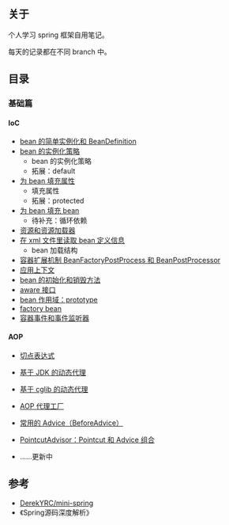 ## 关于

个人学习 spring 框架自用笔记。

每天的记录都在不同 branch 中。



## 目录



### 基础篇



#### IoC

* <a href=".\mini-spring-notes\bean-definition-registry.md">bean 的简单实例化和 BeanDefinition</a>
* <a href=".\mini-spring-notes\bean-instantiation-strategy.md">bean 的实例化策略</a>
    * bean 的实例化策略
    * 拓展：default
* <a href=".\mini-spring-notes\populate-bean-with-property-values.md">为 bean 填充属性</a>
    * 填充属性
    * 拓展：protected
* <a href=".\mini-spring-notes\populate-bean-with-bean.md">为 bean 填充 bean</a>
    * 待补充：循环依赖
* <a href=".\mini-spring-notes\resource-and-resource-loader.md">资源和资源加载器</a>
* <a href=".\mini-spring-notes\xml-file-define-bean.md">在 xml 文件里读取 bean 定义信息</a>
    * bean 加载结构
* <a href=".\mini-spring-notes\bean-factory-post-processor-and-bean-post-processor.md">容器扩展机制 BeanFactoryPostProcess 和 BeanPostProcessor</a>
* <a href=".\mini-spring-notes\application-context.md">应用上下文</a>
* <a href=".\mini-spring-notes\init-and-destory-method.md">bean 的初始化和销毁方法</a>
* <a href=".\mini-spring-notes\aware-interface.md">aware 接口</a>
* <a href=".\mini-spring-notes\prototype-bean.md">bean 作用域：prototype</a>
* <a href=".\mini-spring-notes\prototype-bean.md">factory bean</a>
* <a href=".\mini-spring-notes\event-and-event-listener.md">容器事件和事件监听器</a>



#### AOP

- <a href=".\mini-spring-notes\pointcut-expression.md">切点表达式</a>
- <a href=".\mini-spring-notes\jdk-dynamic-proxy.md">基于 JDK 的动态代理</a>

- <a href=".\mini-spring-notes\cglib-dynamic-proxy.md">基于 cglib 的动态代理</a>

- <a href=".\mini-spring-notes\proxy-factory.md">AOP 代理工厂</a>

- <a href=".\mini-spring-notes\common-advice.md">常用的 Advice（BeforeAdvice）</a>

- <a href=".\mini-spring-notes\pointcut-advisor.md">PointcutAdvisor：Pointcut 和 Advice 组合</a>






- ……更新中





## 参考

- [DerekYRC/mini-spring](https://github.com/DerekYRC/mini-spring/tree/main)
- 《Spring源码深度解析》